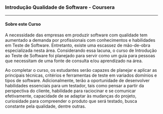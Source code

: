 ### Introdução Qualidade de Software - Coursera
______________________________________________________________________________
#### Sobre este Curso </br>
A necessidade das empresas em produzir software com qualidade tem aumentado a demanda por profissionais com conhecimentos e habilidades em Teste de Software. Entretanto, existe uma escassez de mão-de-obra especializada nesta área. Considerando essa lacuna, o curso de Introdução ao Teste de Software foi planejado para servir como um guia para pessoas que necessitam de uma fonte de consulta e/ou aprendizado na área.

Ao completar o curso, os estudantes serão capazes de planejar e aplicar as principais técnicas, critérios e ferramentas de teste em variados domínios e tipos de software. Adicionalmente, terão a oportunidade de desenvolver habilidades essenciais para um testador, tais como pensar a partir da perspectiva do cliente, habilidade para raciocinar e se comunicar efetivamente, capacidade de se adaptar às mudanças do projeto, curiosidade para compreender o produto que será testado, busca constante pela qualidade, dentre outras.
